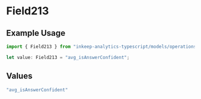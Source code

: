 # Field213

## Example Usage

```typescript
import { Field213 } from "inkeep-analytics-typescript/models/operations";

let value: Field213 = "avg_isAnswerConfident";
```

## Values

```typescript
"avg_isAnswerConfident"
```